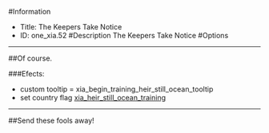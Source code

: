 #Information
 - Title: The Keepers Take Notice
 - ID: one_xia.52
#Description
The Keepers Take Notice
#Options

___
##Of course.

###Efects:<ul><li>custom tooltip = xia_begin_training_heir_still_ocean_tooltip</li><li>set country flag [xia_heir_still_ocean_training](../flags/xia_heir_still_ocean_training.md)</li></ul>

___
##Send these fools away!
